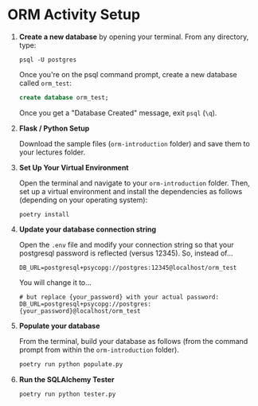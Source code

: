 # ORM Activity Setup

1. **Create a new database** by opening your terminal. From any directory, type:
    ```
    psql -U postgres
    ```

    Once you're on the psql command prompt, create a new database called `orm_test`:

    ```sql
    create database orm_test;
    ```

    Once you get a "Database Created" message, exit `psql` (`\q`).


2. **Flask / Python Setup**

    Download the sample files (`orm-introduction` folder) and save them to your lectures folder.

3. **Set Up Your Virtual Environment**

    Open the terminal and navigate to your `orm-introduction` folder. Then, set up a virtual environment and install the dependencies as follows (depending on your operating system):

    ```
    poetry install
    ```

4. **Update your database connection string**

    Open the `.env` file and modify your connection string so that your postgresql password is reflected (versus 12345). So, instead of...

    ```
    DB_URL=postgresql+psycopg://postgres:12345@localhost/orm_test
    ```

    You will change it to...

    ```
    # but replace {your_password} with your actual password:
    DB_URL=postgresql+psycopg://postgres:{your_password}@localhost/orm_test   
    ```

5. **Populate your database**
    
    From the terminal, build your database as follows (from the command prompt from within the `orm-introduction` folder).

    ```bash
    poetry run python populate.py
    ```

6. **Run the SQLAlchemy Tester**

    ```bash
    poetry run python tester.py
